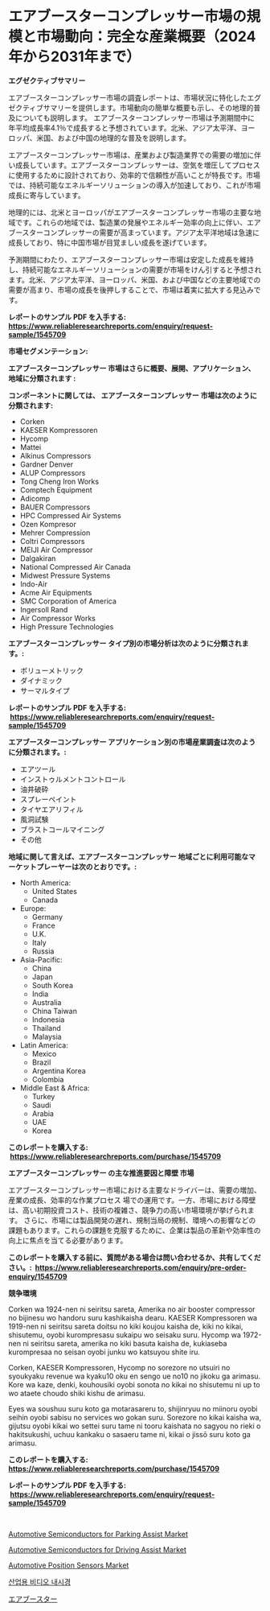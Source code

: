 <p><h1>エアブースターコンプレッサー市場の規模と市場動向：完全な産業概要（2024年から2031年まで）</h1></p><p><strong>エグゼクティブサマリー</strong></p>
<p><p>エアブースターコンプレッサー市場の調査レポートは、市場状況に特化したエグゼクティブサマリーを提供します。市場動向の簡単な概要も示し、その地理的普及についても説明します。 エアブースターコンプレッサー市場は予測期間中に年平均成長率4.1％で成長すると予想されています。北米、アジア太平洋、ヨーロッパ、米国、および中国の地理的な普及を説明します。</p><p>エアブースターコンプレッサー市場は、産業および製造業界での需要の増加に伴い成長しています。エアブースターコンプレッサーは、空気を増圧してプロセスに使用するために設計されており、効率的で信頼性が高いことが特長です。市場では、持続可能なエネルギーソリューションの導入が加速しており、これが市場成長に寄与しています。</p><p>地理的には、北米とヨーロッパがエアブースターコンプレッサー市場の主要な地域です。これらの地域では、製造業の発展やエネルギー効率の向上に伴い、エアブースターコンプレッサーの需要が高まっています。アジア太平洋地域は急速に成長しており、特に中国市場が目覚ましい成長を遂げています。</p><p>予測期間にわたり、エアブースターコンプレッサー市場は安定した成長を維持し、持続可能なエネルギーソリューションの需要が市場をけん引すると予想されます。北米、アジア太平洋、ヨーロッパ、米国、および中国などの主要地域での需要が高まり、市場の成長を後押しすることで、市場は着実に拡大する見込みです。</p></p>
<p><strong>レポートのサンプル PDF を入手する: <a href="https://www.reliableresearchreports.com/enquiry/request-sample/1545709">https://www.reliableresearchreports.com/enquiry/request-sample/1545709</a></strong></p>
<p><strong>市場セグメンテーション:</strong></p>
<p><strong> エアブースターコンプレッサー 市場はさらに概要、展開、アプリケーション、地域に分類されます :</strong></p>
<p><strong>コンポーネントに関しては、 エアブースターコンプレッサー 市場は次のように分類されます: &nbsp;</strong></p>
<p><ul><li>Corken</li><li>KAESER Kompressoren</li><li>Hycomp</li><li>Mattei</li><li>Alkinus Compressors</li><li>Gardner Denver</li><li>ALUP Compressors</li><li>Tong Cheng Iron Works</li><li>Comptech Equipment</li><li>Adicomp</li><li>BAUER Compressors</li><li>HPC Compressed Air Systems</li><li>Ozen Kompresor</li><li>Mehrer Compression</li><li>Coltri Compressors</li><li>MEIJI Air Compressor</li><li>Dalgakiran</li><li>National Compressed Air Canada</li><li>Midwest Pressure Systems</li><li>Indo-Air</li><li>Acme Air Equipments</li><li>SMC Corporation of America</li><li>Ingersoll Rand</li><li>Air Compressor Works</li><li>High Pressure Technologies</li></ul></p>
<p><strong> エアブースターコンプレッサー タイプ別の市場分析は次のように分類されます。:</strong></p>
<p><ul><li>ボリューメトリック</li><li>ダイナミック</li><li>サーマルタイプ</li></ul></p>
<p><strong>レポートのサンプル PDF を入手する: &nbsp;<a href="https://www.reliableresearchreports.com/enquiry/request-sample/1545709">https://www.reliableresearchreports.com/enquiry/request-sample/1545709</a></strong></p>
<p><strong> エアブースターコンプレッサー アプリケーション別の市場産業調査は次のように分類されます。:</strong></p>
<p><ul><li>エアツール</li><li>インストゥルメントコントロール</li><li>油井破砕</li><li>スプレーペイント</li><li>タイヤエアリフィル</li><li>風洞試験</li><li>ブラストコールマイニング</li><li>その他</li></ul></p>
<p><strong>地域に関して言えば、エアブースターコンプレッサー 地域ごとに利用可能なマーケットプレーヤーは次のとおりです。:</strong></p>
<p><ul>
    <li>
        North America:
        <ul>
            <li>United States</li>
            <li>Canada</li>
        </ul>
    </li>
    <li>
        Europe:
        <ul>
            <li>Germany</li>
            <li>France</li>
            <li>U.K.</li>
            <li>Italy</li>
            <li>Russia</li>
        </ul>
    </li>
    <li>
        Asia-Pacific:
        <ul>
            <li>China</li>
            <li>Japan</li>
            <li>South Korea</li>
            <li>India</li>
            <li>Australia</li>
            <li>China Taiwan</li>
            <li>Indonesia</li>
            <li>Thailand</li>
            <li>Malaysia</li>
        </ul>
    </li>
    <li>
        Latin America:
        <ul>
            <li>Mexico</li>
            <li>Brazil</li>
            <li>Argentina Korea</li>
            <li>Colombia</li>
        </ul>
    </li>
    <li>
        Middle East & Africa:
        <ul>
            <li>Turkey</li>
            <li>Saudi</li>
            <li>Arabia</li>
            <li>UAE</li>
            <li>Korea</li>
        </ul>
    </li>
    </ul></p>
<p><strong>このレポートを購入する: &nbsp;<a href="https://www.reliableresearchreports.com/purchase/1545709">https://www.reliableresearchreports.com/purchase/1545709</a></strong></p>
<p><strong>エアブースターコンプレッサー の主な推進要因と障壁 市場</strong></p>
<p><p>エアブースターコンプレッサー市場における主要なドライバーは、需要の増加、産業の成長、効率的な作業プロセス 場での運用です。一方、市場における障壁は、高い初期投資コスト、技術の複雑さ、競争力の高い市場環境が挙げられます。 さらに、市場には製品開発の遅れ、規制当局の規制、環境への影響などの課題もあります。これらの課題を克服するために、企業は製品の革新や効率性の向上に焦点を当てる必要があります。</p></p>
<p><strong>このレポートを購入する前に、質問がある場合は問い合わせるか、共有してください。:&nbsp; <a href="https://www.reliableresearchreports.com/enquiry/pre-order-enquiry/1545709">https://www.reliableresearchreports.com/enquiry/pre-order-enquiry/1545709</a></strong></p>
<p><strong>競争環境</strong></p>
<p><p>Corken wa 1924-nen ni seiritsu sareta, Amerika no air booster compressor no bijinesu wo handoru suru kashikaisha dearu. KAESER Kompressoren wa 1919-nen ni seiritsu sareta doitsu no kiki koujou kaisha de, kiki no kikai, shisutemu, oyobi kurompresasu sukaipu wo seisaku suru. Hycomp wa 1972-nen ni seiritsu sareta, amerika no kiki basuta kaisha de, kukiaseba kurompresaa no seisan oyobi junku wo katsuyou shite iru.</p><p>Corken, KAESER Kompressoren, Hycomp no sorezore no utsuiri no syoukyaku revenue wa kyaku10 oku en sengo ue no10 no jikoku ga arimasu. Kore wa kaze, denki, kouhousiki oyobi sonota no kikai no shisutemu ni up to wo ataete choudo shiki kishu de arimasu.</p><p>Eyes wa soushuu suru koto ga motarasareru to, shijinryuu no miinoru oyobi seihin oyobi sabisu no services wo gokan suru. Sorezore no kikai kaisha wa, gijutsu oyobi kikai wo settei suru tame ni tooru kaishata no sagyou no rieki o hakitsukushi, uchuu kankaku o sasaeru tame ni, kikai o jissō suru koto ga arimasu.</p></p>
<p><strong>このレポートを購入する: &nbsp; <a href="https://www.reliableresearchreports.com/purchase/1545709">https://www.reliableresearchreports.com/purchase/1545709</a></strong></p>
<p><strong>レポートのサンプル PDF を入手する: &nbsp;<a href="https://www.reliableresearchreports.com/enquiry/request-sample/1545709">https://www.reliableresearchreports.com/enquiry/request-sample/1545709</a></strong><strong></strong></p>
<p>&nbsp;</p>
<p><p><a href="https://github.com/dringals/Market-Research-Report-List-3/blob/main/automotive-semiconductors-for-parking-assist-market.md">Automotive Semiconductors for Parking Assist Market</a></p><p><a href="https://github.com/mharielmesa/Market-Research-Report-List-2/blob/main/automotive-semiconductors-for-driving-assist-market.md">Automotive Semiconductors for Driving Assist Market</a></p><p><a href="https://issuu.com/reportprime-2/docs/automotive-position-sensors-market-size-2030.pptx">Automotive Position Sensors Market</a></p><p><a href="https://github.com/OwenHamiytll568745/Market-Research-Report-List-1/blob/main/268220012072.md">산업용 비디오 내시경</a></p><p><a href="https://github.com/dandier2003/Market-Research-Report-List-1/blob/main/138261113122.md">エアブースター</a></p></p>